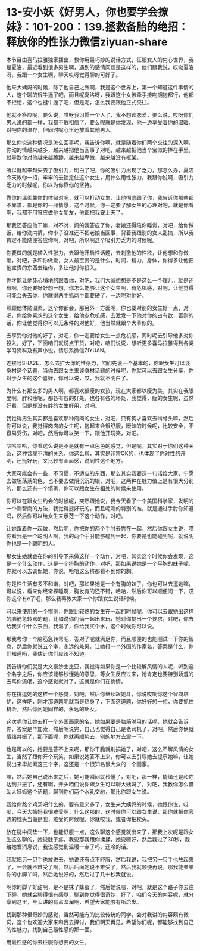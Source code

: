 # 13-安小妖《好男人，你也要学会撩妹》：101-200：139.拯救备胎的绝招：释放你的性张力微信ziyuan-share

本节目由喜马拉雅独家播出，教你用最巧妙的说话方式，征服女人的内心世界，我是夏洛，最近看到很多男生啊，遇到的感情问题是这样的，他们跟我说，哎呦夏洛呀，我跟一个女生啊，聊天哎呀觉得聊的可好了。

他来大姨妈的时候，除了他自己之外啊，我是这个世界上，第一个知道这件事情的人，这个聊的很牛逼了吧，而且呢夏洛呀，我跟这个女孩牵手接吻拥抱都行，他都不拒绝，这个也挺牛逼了吧，但是呢，怎么我要跟他正式交往。

他就不答应呢，要么说，哎呀我习惯一个人了，我不想谈恋爱，要么说，哎呀你们男人说的都一样，我都不敢相信了，要么呢就是你发现，他一边享受着你的温暖，对吧你的温存，但同时呢心里还放着其他男人。

那么你说这种情况是怎么回事呢，我告诉你啊，就是随着你们两个交往的深入啊，你动的情越来越多，越来越把他当回事了对吧，越来越把他当个宝似的捧在手里，就导致你对他越来越跪舔，越来越卑微，越来越没有框架。

所以就越来越失去了吸引力，明白了吧，你的吸引力出现了乏力，那怎么办，夏洛今天教你一招，牢牢的去锁定住这个女生，用什么用性张力，我跟你说啊，吸引力乏力的时候呢，你以为你靠你的坚持。

靠你的温柔靠你的体贴对吧，就可以打动女生，让他彻底跟了你，我告诉你那些都不靠谱，都是你的一厢情愿，这个时候，你一定要了解女生的心理对吧，就是你看啊，我都不用答应做他女朋友，他都把我宠上天了。

那我还答应他干嘛，对不对，妈的我答应了你，老娘还得陪你睡觉，对吧，给你做饭，给你洗内裤，你小子没准还不把老娘当回事，背着我跟别的女人乱搞，所以我肯定不能随便答应你啊，对吧，所以啊这个吸引力乏力的时候呢。

你要做的就是植入性张力，去跟他开启性话题，去刺激他的性欲，让他想和你做爱，对吧，多和你做爱，女人最宝贵的是什么，时间，精力，身体，你得多让他把他宝贵的东西去给你，多让他对你投入。

你才能让他死心塌地的跟着你，对吧，我们大家想想是不是这么一个理儿，就是还有啊，你还要好好想一想，你怎么能够让这个女生啊，有危机感，对吧，让他觉得可能会失去你，你就得两手抓两手都要硬了，一边呢对他好。

照顾他体贴温柔，这个你都会，那另外一方面呢，你也要对别的女生好一点，对吧，你给你喜欢的这个女生，给他点危机感，去激发一下他对你的占有欲，否则的话，你让他觉得你可以无条件的对他好，他当然就跟个大爷似的。

去享受你对他的好了，对吧，你一定要给女生一点危机感，同时呢去引导他多对你投入，好了，下面咱们就说点干货，对吧，咱们说说，想听更多喜马拉雅得到各类学习资料及有声小说，请联系微信ZIYUAN。

连接号SHA2E，怎么去扩大你的性张力，咱们先说一个基本的，你跟女生可以谈身材这个话题，当你去跟女生来谈身材话题的时候呢，你就可以去跟女生分享，你对于女生的这个喜好，你可以说，哎，我就不明白了。

为什么有那么多的男人啊，都喜欢很瘦的女孩，现在大家都以瘦为美，其实在我眼里啊，胖和瘦呢，都各有各的好处，也各有各的坏处，我觉得，瘦的女生呢，虽然好看，但是却没有胖的女生好用，对吧。

我觉得男生其实都是喜欢那种肉肉的女生，对吧，只有狗才喜欢去啃骨头嘛，然后你可以说，我觉得肉肉的女生呢，抱起来会很舒服，暧昧的时候呢，比较安全，不容易受伤，对吧，然后你可以笑一下，跟他开玩笑，对吧。

哈哈哈哈，你看这么说是不是就有一点色色的感觉，但是呢，其实对于你们这种关系，这种含糊不清的关系，你这么聊，其实是非常OK的，也体现了你对性的开明，还挺好玩，又比较有画面感，说到性这个地方。

大家可能会有一些，不习惯，不适应的东西，那么其实我要送一句话给大家，宁愿去做坦荡荡的色，也不要去做阴沉沉的银，对吧，这两种在魅力值上是有很大分别的，那么还有一个惯例，你可以跟女生在相处的时候来使用。

你可以在跟女生约会的时候呢，突然跟她说，我今天看了一个美国科学家，发明的一个测智商的方法，我觉得挺好玩的，而且呢测的特别的准，就是通过手肘你知道吗，然后你可以给女生来示范一下这个动作，对吧。

让她跟着你一起做，然后呢，你把你的两个手肘去靠在一起，然后你跟女生说，哎你看我是一个聪明人啊，我的两个手肘能够碰到一起，你要是也能碰到呢，就说明你也是一个聪明的人。

那女生她就会在你的引导下来做这样一个动作，对吧，其实这个时候你会发现，这是一个什么动作，这是一个挤胸的动作，对吧，那如果说她是一个平胸的妹子呢，你就可以去调侃她，你说，哈哈这么挤都看不到你的胸。

你是性生活有多不和谐，对吧，那如果她是一个有胸的妹子，你也可以去逗她嘛，可以说，看来你经常裸睡啊，胸发育的还不错，哈哈，然后你可以顺便问一下，哎你这个有c了吧，那么我再教大家一个你跟女生说话时候。

可以来使用的一个惯例，你跟比较熟的女生在一起的时候呢，你可以去跟她出这样的脑筋急转弯的题，比如说你们俩一起出来玩，她对你提出一个要求，对吧，你去给我买个什么东西，我渴了，你给我买个水，这个时候你可以说。

那我考你一个脑筋急转弯吧，答对了呢就满足你，而且顺便的也能测试一下你的智商，然后你就说五个字，永远的处男，让她打一个外国的作家名，答案是什么，你们知道吗，我估计你们应该不知道。

我告诉你们就是大文豪沙士比亚，我觉得如果你是一个比较解风情的人呢，听到这个名字之后，你应该能够秒懂她的意思，等女生反应过来，她肯定也要特别娇羞的去骂你流氓，这个感觉就对了，这就是你们在挑情。

你在挑逗她的这样一个感觉，对吧，然后你继续跟她斗，你说哎呦你这个智商堪忧，这样吧，刚才那道题呢就当是热身了，下面这道题，你好好想一想，你要抓住机会，然后你问她同样的，永远的处女。

这次呢你让她去打一个外国画家的名，她如果要是脑筋够用的话呢，她就会告诉你，答案是毕加索，然后呢说完，自己也觉得自己是老司机了，对吧，然后你俩就情绪共振了，那下面呢，你就再顺势去，别的地方去震一下。

也是可以的，她要是答不上来呢，那你干脆就别搞她了，对吧，这么不解风情的女生，当然了跟你开个玩笑，如果说她答不上来，你可以去引导她去提示她嘛，让她说出来毕加索这三个字，这还是一个很知名很大众的一个画家。

嘛，然后她自己说出来之后，她可能瞬间就秒懂了，对吧，那一样，情绪还是和你达到共振了，还有啊，开头咱们说你跟女生可以聊大姨妈了，对吧，我教你怎么借助大姨妈这个话题，聊到你们两个水乳交融，那比你跟女生说。

我给你熬个鸡汤吧什么的，要有意义多了，女生来大姨妈的时候，她跟你说，哎呦，今天大姨妈我很难受啊，什么这那的，这时候你可以跟女生说，那你就把你旁边的枕头当做是我，难受的时候呢，你就咬我，或者你把枕头。

放在腿中间垫一下，也能舒服一点，这么聊这个感觉就出来了，那我上次呢是跟女生这么聊的，她说肚子疼，我说那我跟你揉揉，她说嗯好，然后我过了30秒，我给她发消息说，我说感觉到温暖一点了吗，还冷的话。

我就把另一只手也放进去，她说还有点不舒服，然后我说，我把另一只手也放起来了，一会就不难受了啊，然后后面她说不难受了，然后我就顺便再说，那我能亲亲你的小脚丫吗，然后她说好的，然后过了几十秒我就说。

啊你的脚丫好甜啊，是不是抹了蜂蜜了，然后她说嗯，对吧，就是这个路子你去往下聊，她就会聊得很有感觉，聊到你觉得很奇妙，好了，咱们今天的内容呢，就分享到这里，今天讲的有点湿润啊，希望大家能够有所启发。

找到那种很奇妙的感觉，当然可能有的比较传统的同学，会对我讲的内容颇有微词，这个也欢迎大家来和我去探讨，我们明天再见，希望你们呢，都能够找到自己的性魅力，找到自己最性感的那一面。

用最性感的你去征服你想要的女生。